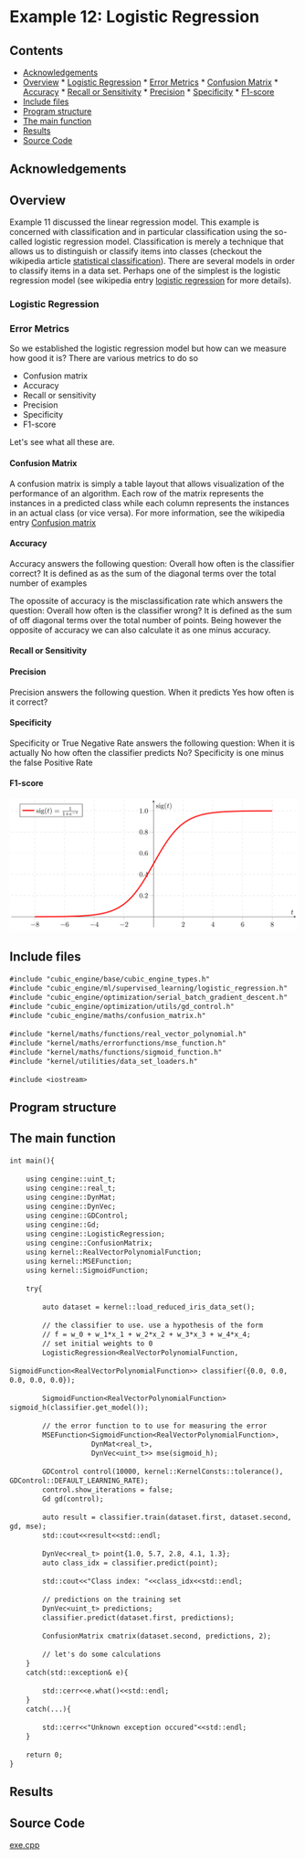 # Example 12: Logistic Regression 

## Contents
* [Acknowledgements](#ackw)
* [Overview](#overview) 
		* [Logistic Regression](#logistic_regression)
		* [Error Metrics](#error_metrics)
                        * [Confusion Matrix](#confusion_matrix)
                        * [Accuracy](#accuracy)
                        * [Recall or Sensitivity](#recall_or_Sensitivity)
                        * [Precision](#precision)
                        * [Specificity](#specificity)
                        * [F1-score](#f1_score)
* [Include files](#include_files)
* [Program structure](#prg_struct)
* [The main function](#m_func)
* [Results](#results)
* [Source Code](#source_code)

## <a name="ackw"></a>  Acknowledgements

## <a name="overview"></a> Overview

Example 11 discussed the linear regression model. This example is concerned with classification and in particular classification using
the so-called logistic regression model. Classification is merely a technique that allows us to distinguish or classify items into
classes (checkout the wikipedia article <a href="https://en.wikipedia.org/wiki/Statistical_classification">statistical classification</a>).
There are several models in order to classify items in a data set. Perhaps one of the simplest  is the logistic regression 
model (see wikipedia entry <a href="https://en.wikipedia.org/wiki/Logistic_regression">logistic regression</a> for more details). 

### <a name="logistic_regression"></a> Logistic Regression

### <a name="error_metrics"></a> Error Metrics

So we established the logistic regression model but how can we measure how good it is? There are various metrics to do so

- Confusion matrix
- Accuracy
- Recall or sensitivity
- Precision
- Specificity
- F1-score

Let's see what all these are. 

#### <a name="confusion_matrix"></a> Confusion Matrix

A confusion matrix is simply  a table layout that allows visualization of the performance of an algorithm. 
Each row of the matrix represents the instances in a predicted class while each column represents the instances in an actual class (or vice versa).
For more information, see the wikipedia entry <a href="https://en.wikipedia.org/wiki/Confusion_matrix">Confusion matrix</a> 

#### <a name="accuracy"></a> Accuracy

Accuracy answers the following question: Overall how often is the classifier correct? It is defined as
as the sum of the diagonal terms over the total number of examples


The opossite of accuracy is the misclassification rate which answers the question: Overall how often is the classifier
wrong? It is defined as the sum of off diagonal terms over the total number of points. Being however the opposite of accuracy we can also
calculate it as one minus accuracy.

#### <a name="recall_or_Sensitivity"></a> Recall or Sensitivity

#### <a name="precision"></a> Precision

Precision answers the following question. When it predicts Yes how often is it correct?

#### <a name="specificity"></a> Specificity

Specificity or True Negative Rate answers the following question: When it is actually No how often the classifier predicts No?
Specificity is one minus the false Positive Rate


#### <a name="f1_score"></a> F1-score


![Sigmoid Function](sigmoid_func.png)

## <a name="include_files"></a> Include files

```
#include "cubic_engine/base/cubic_engine_types.h"
#include "cubic_engine/ml/supervised_learning/logistic_regression.h"
#include "cubic_engine/optimization/serial_batch_gradient_descent.h"
#include "cubic_engine/optimization/utils/gd_control.h"
#include "cubic_engine/maths/confusion_matrix.h"

#include "kernel/maths/functions/real_vector_polynomial.h"
#include "kernel/maths/errorfunctions/mse_function.h"
#include "kernel/maths/functions/sigmoid_function.h"
#include "kernel/utilities/data_set_loaders.h"

#include <iostream>
```
## <a name="prg_struct"></a> Program structure

## <a name="m_func"></a> The main function

```
int main(){

    using cengine::uint_t;
    using cengine::real_t;
    using cengine::DynMat;
    using cengine::DynVec;
    using cengine::GDControl;
    using cengine::Gd;
    using cengine::LogisticRegression;
    using cengine::ConfusionMatrix;
    using kernel::RealVectorPolynomialFunction;
    using kernel::MSEFunction;
    using kernel::SigmoidFunction;

    try{

        auto dataset = kernel::load_reduced_iris_data_set();

        // the classifier to use. use a hypothesis of the form
        // f = w_0 + w_1*x_1 + w_2*x_2 + w_3*x_3 + w_4*x_4;
        // set initial weights to 0
        LogisticRegression<RealVectorPolynomialFunction,
                          SigmoidFunction<RealVectorPolynomialFunction>> classifier({0.0, 0.0, 0.0, 0.0, 0.0});

        SigmoidFunction<RealVectorPolynomialFunction> sigmoid_h(classifier.get_model());

        // the error function to to use for measuring the error
        MSEFunction<SigmoidFunction<RealVectorPolynomialFunction>,
                    DynMat<real_t>,
                    DynVec<uint_t>> mse(sigmoid_h);

        GDControl control(10000, kernel::KernelConsts::tolerance(), GDControl::DEFAULT_LEARNING_RATE);
        control.show_iterations = false;
        Gd gd(control);

        auto result = classifier.train(dataset.first, dataset.second, gd, mse);
        std::cout<<result<<std::endl;

        DynVec<real_t> point{1.0, 5.7, 2.8, 4.1, 1.3};
        auto class_idx = classifier.predict(point);

        std::cout<<"Class index: "<<class_idx<<std::endl;

        // predictions on the training set
        DynVec<uint_t> predictions;
        classifier.predict(dataset.first, predictions);

        ConfusionMatrix cmatrix(dataset.second, predictions, 2);

        // let's do some calculations
    }
    catch(std::exception& e){

        std::cerr<<e.what()<<std::endl;
    }
    catch(...){

        std::cerr<<"Unknown exception occured"<<std::endl;
    }

    return 0;
}

```

## <a name="results"></a> Results

## <a name="source_code"></a> Source Code

<a href="../exe.cpp">exe.cpp</a>
